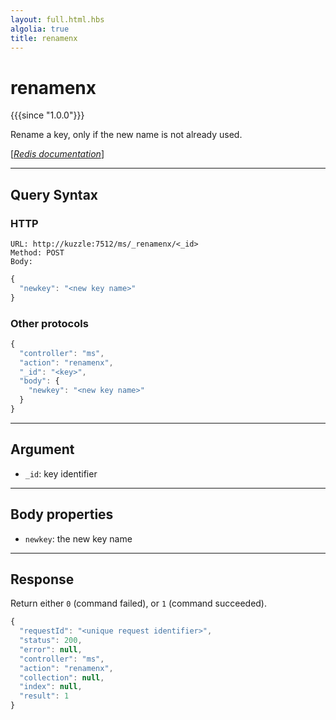 ```yaml
---
layout: full.html.hbs
algolia: true
title: renamenx
---
```


# renamenx

{{{since "1.0.0"}}}

Rename a key, only if the new name is not already used.

[[_Redis documentation_]](https://redis.io/commands/renamenx)


---

## Query Syntax

### HTTP

```http
URL: http://kuzzle:7512/ms/_renamenx/<_id>
Method: POST  
Body:
```

```js
{
  "newkey": "<new key name>"
}
```

### Other protocols

```js
{
  "controller": "ms",
  "action": "renamenx",
  "_id": "<key>",
  "body": {
    "newkey": "<new key name>"
  }
}
```


---

## Argument

* `_id`: key identifier

---

## Body properties

* `newkey`: the new key name

---

## Response

Return either `0` (command failed), or `1` (command succeeded).

```javascript
{
  "requestId": "<unique request identifier>",
  "status": 200,
  "error": null,
  "controller": "ms",
  "action": "renamenx",
  "collection": null,
  "index": null,
  "result": 1
}
```
